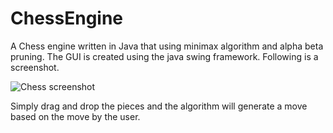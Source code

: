 # ChessEngine
A Chess engine written in Java that using minimax algorithm and alpha beta pruning. The GUI is created using the java swing framework. Following is a screenshot.

![Chess screenshot](http://dipankarjana.com/wp-content/uploads/screenshots/chess.jpg)

Simply drag and drop the pieces and the algorithm will generate a move based on the move by the user.